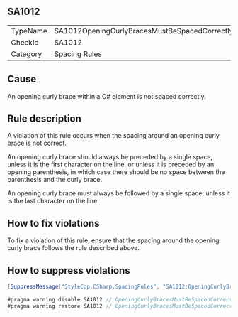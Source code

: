 ﻿## SA1012

<table>
<tr>
  <td>TypeName</td>
  <td>SA1012OpeningCurlyBracesMustBeSpacedCorrectly</td>
</tr>
<tr>
  <td>CheckId</td>
  <td>SA1012</td>
</tr>
<tr>
  <td>Category</td>
  <td>Spacing Rules</td>
</tr>
</table>

## Cause

An opening curly brace within a C# element is not spaced correctly.

## Rule description

A violation of this rule occurs when the spacing around an opening curly brace is not correct.

An opening curly brace should always be preceded by a single space, unless it is the first character on the line, or unless it is preceded by an opening parenthesis, in which case there should be no space between the parenthesis and the curly brace.

An opening curly brace must always be followed by a single space, unless it is the last character on the line.

## How to fix violations

To fix a violation of this rule, ensure that the spacing around the opening curly brace follows the rule described above.

## How to suppress violations

```csharp
[SuppressMessage("StyleCop.CSharp.SpacingRules", "SA1012:OpeningCurlyBracesMustBeSpacedCorrectly", Justification = "Reviewed.")]
```

```csharp
#pragma warning disable SA1012 // OpeningCurlyBracesMustBeSpacedCorrectly
#pragma warning restore SA1012 // OpeningCurlyBracesMustBeSpacedCorrectly
```
